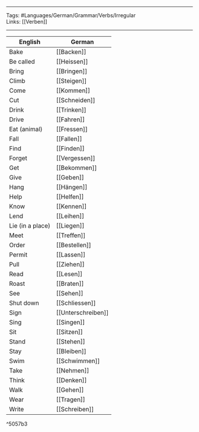 ___
Tags: #Languages/German/Grammar/Verbs/Irregular  
Links: [[Verben]]
___
English | German
------------ | ------------
Bake | [[Backen]]
Be called | [[Heissen]]
Bring | [[Bringen]]
Climb | [[Steigen]]
Come | [[Kommen]]
Cut | [[Schneiden]]
Drink | [[Trinken]]
Drive | [[Fahren]]
Eat (animal) | [[Fressen]]
Fall | [[Fallen]]
Find | [[Finden]]
Forget | [[Vergessen]]
Get | [[Bekommen]]
Give | [[Geben]]
Hang | [[Hängen]]
Help | [[Helfen]]
Know | [[Kennen]]
Lend | [[Leihen]]
Lie (in a place) | [[Liegen]]
Meet | [[Treffen]]
Order | [[Bestellen]]
Permit | [[Lassen]]
Pull | [[Ziehen]]
Read  | [[Lesen]]
Roast | [[Braten]]
See | [[Sehen]]
Shut down | [[Schliessen]]
Sign | [[Unterschreiben]]
Sing | [[Singen]]
Sit | [[Sitzen]]
Stand | [[Stehen]]
Stay | [[Bleiben]]
Swim | [[Schwimmen]]
Take | [[Nehmen]]
Think | [[Denken]]
Walk | [[Gehen]]
Wear | [[Tragen]]
Write | [[Schreiben]]

^5057b3